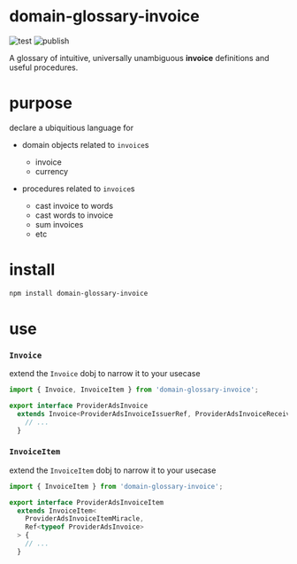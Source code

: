 # domain-glossary-invoice

![test](https://github.com/ehmpathy/domain-glossary-invoice/workflows/test/badge.svg)
![publish](https://github.com/ehmpathy/domain-glossary-invoice/workflows/publish/badge.svg)

A glossary of intuitive, universally unambiguous **invoice** definitions and useful procedures.

# purpose


declare a ubiquitious language for

- domain objects related to `invoice`s
  - invoice
  - currency

- procedures related to `invoice`s
  - cast invoice to words
  - cast words to invoice
  - sum invoices
  - etc

# install

```sh
npm install domain-glossary-invoice
```

# use

### `Invoice`

extend the `Invoice` dobj to narrow it to your usecase

```ts
import { Invoice, InvoiceItem } from 'domain-glossary-invoice';

export interface ProviderAdsInvoice
  extends Invoice<ProviderAdsInvoiceIssuerRef, ProviderAdsInvoiceReceiverRef> {
    // ...
  }
```


### `InvoiceItem`

extend the `InvoiceItem` dobj to narrow it to your usecase

```ts
import { InvoiceItem } from 'domain-glossary-invoice';

export interface ProviderAdsInvoiceItem
  extends InvoiceItem<
    ProviderAdsInvoiceItemMiracle,
    Ref<typeof ProviderAdsInvoice>
  > {
    // ...
  }
```
